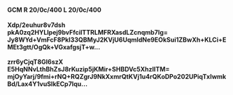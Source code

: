 #### GCM R 20/0c/400 L 20/0c/400
**Xdp/2euhur8v7dsh**<br/>**pkA0zq2HYLlpej9bvFfciITTRLMFRXasdLZcnqmb7Ig=**<br/>**Jy8WYd+VmFcF8PkI33QBMyJ2KVjU6UqmIdNe9EOkSui1ZBwXh+KLCi+EMEt3gtt/OgQk+VGxafgsjT+w...**<br/><br/>
**zrr6yCjqT8Gl6szX**<br/>**E5HqNNvLthBhZsJ8rKuzip5jKMir+SHBDVc5XhzlITM=**<br/>**mjOyYarj/9fmi+rNQ+RQZgrJ9NkXxmrQtKVj1u4rQKoDPo202UPiqTxIwmkBd/Lax4Y1vuSlkECp7Iqu...**